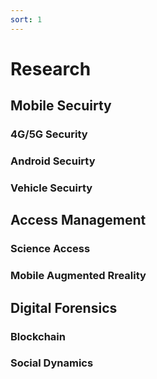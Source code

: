 ```yaml
---
sort: 1
---
```


# Research

## Mobile Secuirty

### 4G/5G Security

### Android Secuirty

### Vehicle Secuirty

## Access Management

### Science Access

### Mobile Augmented Rreality

## Digital Forensics

### Blockchain

### Social Dynamics




